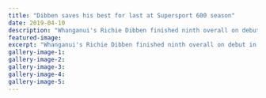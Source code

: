 ```yaml
---
title: "Dibben saves his best for last at Supersport 600 season"
date: 2019-04-10
description: "Whanganui's Richie Dibben finished ninth overall on debut in the Supersport 600 class of the national Superbike Champs..."
featured-image: 
excerpt: "Whanganui's Richie Dibben finished ninth overall on debut in the Supersport 600 class of the national Superbike Championships."
gallery-image-1: 
gallery-image-2: 
gallery-image-3: 
gallery-image-4: 
gallery-image-5: 
---
```

